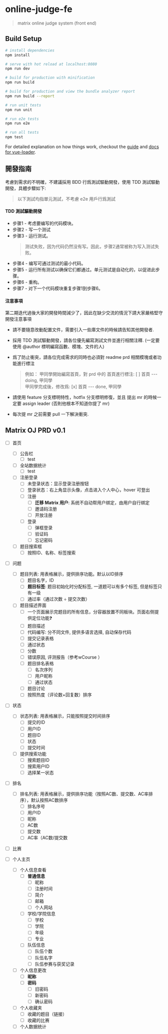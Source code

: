# online-judge-fe

> matrix online judge system (front end)

## Build Setup

``` bash
# install dependencies
npm install

# serve with hot reload at localhost:8080
npm run dev

# build for production with minification
npm run build

# build for production and view the bundle analyzer report
npm run build --report

# run unit tests
npm run unit

# run e2e tests
npm run e2e

# run all tests
npm test
```

For detailed explanation on how things work, checkout the [guide](http://vuejs-templates.github.io/webpack/) and [docs for vue-loader](http://vuejs.github.io/vue-loader).

## 開發指南

考慮到需求的不明確，不建議採用 BDD 行爲測試驅動開發，使用 TDD 測試驅動開發，具體步驟如下:
> 以下測試均指單元測試，不考慮 e2e 用戶行爲測試

#### TDD 測試驅動開發

- 步骤1 - 考虑要编写的代码模块。
- 步骤2 - 写一个测试
- 步骤3 - 运行测试。
  > 测试失败，因为代码仍然没有写。因此，步骤2通常被称为写入测试失败。
- 步骤4 - 编写可通过测试的最小代码。
- 步骤5 - 运行所有测试以确保它们都通过。单元测试是自动化的，以促进此步骤。
- 步骤6 - 重构。
- 步骤7 - 对下一个代码模块重复步骤1到步骤6。

#### 注意事項

第二期迭代過後大家的開發時間減少了，因此在缺少交流的情況下請大家嚴格堅守開發注意事項

- 請不要隨意改動配置文件，需要引入一些庫文件的時候請告知其他開發者.
- 採用 TDD 測試驅動開發，請各位優先編寫測試文件並進行相關注釋. (一定要使用 @author 標明編寫函數、模塊、文件的人)
- 爲了防止衝突，請各位完成需求的同時也必須對 readme prd 相關模塊或者功能進行標注 

  > 例如： 甲同學開始編寫首頁，對 prd 中的 首頁進行標注: [ ] 首頁 --- doing, 甲同學  
  >       甲同學完成後，修改爲: [x] 首頁 --- done, 甲同學  

- 請使用 feature 分支標明特性，hotfix 分支標明修復，並且 提出 mr 的時候一定要 assign leader (否則他根本不知道你提了 mr)
- 每次提 mr 之前需要 pull 一下解決衝突.

## Matrix OJ PRD v0.1

- [ ] 首页
  - [ ] 公告栏
      - [ ] test
  - [ ] 全站数据统计
      - [ ] test
  - [ ] 注册登录
      - [ ] 未登录状态：显示登录注册按钮
      - [ ] 登录状态：右上角显示头像，点击进入个人中心，hover 可登出
      - [ ] 注册
          - [ ] **迁移 Matrix 用户**: 系统不自动帮用户绑定，由用户自行绑定
          - [ ] 邀请码注册
          - [ ] 开放注册
      - [ ] 登录
          - [ ] 弹框登录
          - [ ] 验证码
          - [ ] 忘记密码
  - [ ] 题目搜索框
      - [ ] 按照ID、名称、标签搜索

- [ ] 问题
  - [ ] 题目列表: 用表格展示，提供排序功能。默认以ID排序
      - [ ] 题目名字，ID
      - [ ] **题目标签**: 题目初始化时分配标签, 一道题可以有多个标签, 但是标签只有一级
      - [ ] 通过率（通过次数 ÷ 提交次数）
  - [ ] 题目描述界面
      - [ ] 一个页面展示完题目的所有信息，分容器放置不同板块。页面右侧提供定位功能❓
      - [ ] 题目描述
      - [ ] 代码编写: 分不同文件, 提供多语言选择, 自动保存代码
      - [ ] 提交记录表格
      - [ ] 通过状态
      - [ ] 分数
      - [ ] 错误原因, 评测报告（参考wCourse ）
      - [ ] 题目排名表格
          - [ ] 名次序列
          - [ ] 用户昵称
          - [ ] 通过状态
      - [ ] 题目讨论
      - [ ] 按照热度（评论数+回复数）排序

- [ ] 状态
  - [ ] 状态列表: 用表格展示，只能按照提交时间排序
      - [ ] 提交的ID
      - [ ] 用户ID
      - [ ] 题目ID
      - [ ] 状态
      - [ ] 提交时间
  - [ ] 提供搜索功能
      - [ ] 搜索题目ID
      - [ ] 搜索用户ID
      - [ ] 选择某一状态

- [ ] 排名
  - [ ] 排名列表: 用表格展示，提供排序功能（按照AC数、提交数、AC率排序），默认按照AC数排序
      - [ ] 排名序号
      - [ ] 用户ID
      - [ ] 昵称
      - [ ] AC数
      - [ ] 提交数
      - [ ] AC率（AC数/提交数

- [ ] 比赛

- [ ] 个人主页
  - [ ] 个人信息查看
      - [ ] **普通信息**
          - [ ] 昵称
          - [ ] 注册时间
          - [ ] 简介
          - [ ] 邮箱
          - [ ] 个人网站
      - [ ] 学校/学院信息
          - [ ] 学校
          - [ ] 学院
          - [ ] 年级
          - [ ] 专业
      - [ ] 队伍信息
          - [ ] 队伍个数
          - [ ] 队伍名字
          - [ ] 队伍参赛与获奖记录
  - [ ] 个人信息更改
      - [ ] **昵称**
      - [ ] **密码**
          - [ ] 旧密码
          - [ ] 新密码
          - [ ] 确认密码
  - [ ] 个人收藏夹
      - [ ] 收藏的题目（链接）
      - [ ] 收藏的比赛
  - [ ] 个人数据统计
